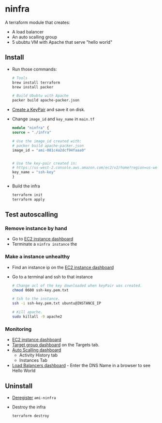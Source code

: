 # ninfra

A terraform module that creates:

- A load balancer
- An auto scalling group
- 5 ububtu VM with Apache that serve "hello world"

## Install

- Run those commands:

    ```sh
    # Tools
    brew install terraform
    brew install packer

    # Build Ububtu with Apache
    packer build apache-packer.json
    ```

- [Create a KeyPair](https://us-west-2.console.aws.amazon.com/ec2/v2/home?region=us-west-2#KeyPairs:sort=keyName) and save it on disk.

- Change `image_id` and `key_name` in `main.tf`

    ```tf
    module "ninfra" {
    source = "./infra"

    # Use the image_id created with:
    # packer build apache-packer.json
    image_id = "ami-081c4a2dcf94faaa0"


    # Use the key-pair created in:
    # https://us-west-2.console.aws.amazon.com/ec2/v2/home?region=us-west-2#KeyPairs:sort=keyName
    key_name = "ssh-key"
    }
    ```

- Build the infra

    ```sh
    terraform init
    terraform apply
    ```

## Test autoscalling

### Remove instance by hand

- Go to [EC2 instance dashboard](https://us-west-2.console.aws.amazon.com/ec2/v2/home?region=us-west-2#Instances:sort=instanceState)
- Terminate a `ninfra instance` the 

### Make a instance unhealthy

- Find an instance ip on  the [EC2 instance dashboard](https://us-west-2.console.aws.amazon.com/ec2/v2/home?region=us-west-2#Instances:sort=instanceState)
- Go to a terminal and ssh to that instance

    ```sh
    # Change acl of the key downloaded when keyPair was created.
    chmod 0600 ssh-key.pem.txt

    # Ssh to the instance.
    ssh -i ssh-key.pem.txt ubuntu@INSTANCE_IP

    # Kill apache.
    sudo killall -9 apache2
    ```

### Monitoring

- [EC2 instance dashboard](https://us-west-2.console.aws.amazon.com/ec2/v2/home?region=us-west-2#Instances:sort=instanceState)
- [Target group dashboard](https://us-west-2.console.aws.amazon.com/ec2/v2/home?region=us-west-2#TargetGroups:sort=targetGroupName) on the Targets tab.
- [Auto Scalling dashboard](https://us-west-2.console.aws.amazon.com/ec2/autoscaling/home?region=us-west-2#AutoScalingGroups:id=ninfra;view=history)
  - Activity History tab
  - Instances Tab
- [Load Balancers dashboard](https://us-west-2.console.aws.amazon.com/ec2/v2/home?region=us-west-2#LoadBalancers:sort=loadBalancerName) - Enter the DNS Name in a browser to see Hello World

## Uninstall

- [Deregister](https://us-west-2.console.aws.amazon.com/ec2/v2/home?region=us-west-2#Images:visibility=owned-by-me;sort=name) `ami-ninfra`
- Destroy the infra

    ```
    terraform destroy
    ```
